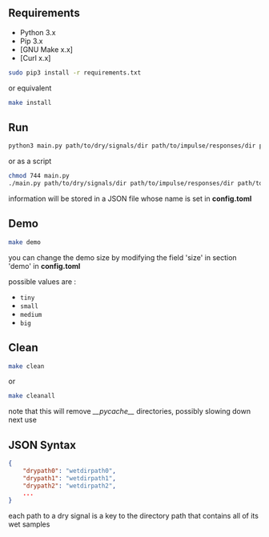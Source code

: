 ## Requirements

- Python 3.x
- Pip 3.x
- [GNU Make x.x]
- [Curl x.x]

```bash
sudo pip3 install -r requirements.txt
```

or equivalent

```bash
make install
```

## Run

```bash
python3 main.py path/to/dry/signals/dir path/to/impulse/responses/dir path/to/output/dir
```

or as a script

```bash
chmod 744 main.py
./main.py path/to/dry/signals/dir path/to/impulse/responses/dir path/to/output/dir
```

information will be stored in a JSON file whose name is set in **config.toml**

## Demo

```bash
make demo
```

you can change the demo size by modifying the field 'size' in section 'demo' in **config.toml**

possible values are :
* `tiny`
* `small`
* `medium`
* `big`

## Clean

```bash
make clean
```

or

```bash
make cleanall
```

note that this will remove *_\_pycache__* directories, possibly slowing down next use

## JSON Syntax

```json
{
	"drypath0": "wetdirpath0",
	"drypath1": "wetdirpath1",
	"drypath2": "wetdirpath2",
	...
}
```

each path to a dry signal is a key to the directory path that contains all of its wet samples
